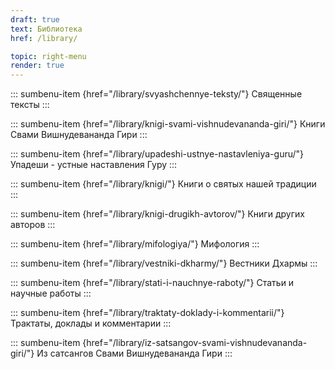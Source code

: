 ```yaml
---
draft: true
text: Библиотека
href: /library/

topic: right-menu
render: true
---
```


::: sumbenu-item {href="/library/svyashchennye-teksty/"}
Священные тексты
:::

::: sumbenu-item {href="/library/knigi-svami-vishnudevananda-giri/"}
Книги Свами Вишнудевананда Гири
:::

::: sumbenu-item {href="/library/upadeshi-ustnye-nastavleniya-guru/"}
Упадеши - устные наставления Гуру
:::

::: sumbenu-item {href="/library/knigi/"}
Книги о святых нашей традиции
:::

::: sumbenu-item {href="/library/knigi-drugikh-avtorov/"}
Книги других авторов
:::

::: sumbenu-item {href="/library/mifologiya/"}
Мифология
:::

::: sumbenu-item {href="/library/vestniki-dkharmy/"}
Вестники Дхармы
:::

::: sumbenu-item {href="/library/stati-i-nauchnye-raboty/"}
Статьи и научные работы
:::

::: sumbenu-item {href="/library/traktaty-doklady-i-kommentarii/"}
Трактаты, доклады и комментарии
:::

::: sumbenu-item {href="/library/iz-satsangov-svami-vishnudevananda-giri/"}
Из сатсангов Свами Вишнудевананда Гири
:::
